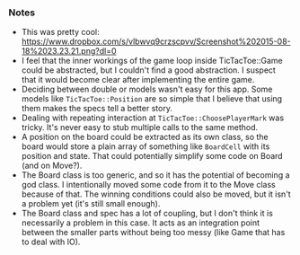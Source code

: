 ### Notes

- This was pretty cool: https://www.dropbox.com/s/vlbwvq9crzscpvv/Screenshot%202015-08-18%2023.23.21.png?dl=0
- I feel that the inner workings of the game loop inside TicTacToe::Game could be abstracted, but I couldn't find a good abstraction. I suspect that it would become clear after implementing the entire game.
- Deciding between double or models wasn't easy for this app. Some models like `TicTacToe::Position` are so simple that I believe that using them makes the specs tell a better story.
- Dealing with repeating interaction at `TicTacToe::ChoosePlayerMark` was tricky. It's never easy to stub multiple calls to the same method.
- A position on the board could be extracted as its own class, so the board would store a plain array of something like `BoardCell` with its position and state. That could potentially simplify some code on Board (and on Move?).
- The Board class is too generic, and so it has the potential of becoming a god class. I intentionally moved some code from it to the Move class because of that. The winning conditions could also be moved, but it isn't a problem yet (it's still small enough).
- The Board class and spec has a lot of coupling, but I don't think it is necessarily a problem in this case. It acts as an integration point between the smaller parts without being too messy (like Game that has to deal with IO).
